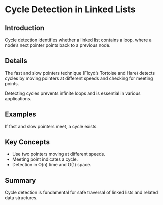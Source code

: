 # Cycle Detection in Linked Lists

## Introduction
Cycle detection identifies whether a linked list contains a loop, where a node’s next pointer points back to a previous node.

## Details
The fast and slow pointers technique (Floyd’s Tortoise and Hare) detects cycles by moving pointers at different speeds and checking for meeting points.

Detecting cycles prevents infinite loops and is essential in various applications.

## Examples
If fast and slow pointers meet, a cycle exists.

## Key Concepts
- Use two pointers moving at different speeds.  
- Meeting point indicates a cycle.  
- Detection in O(n) time and O(1) space.

## Summary
Cycle detection is fundamental for safe traversal of linked lists and related data structures.
